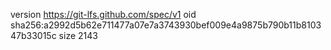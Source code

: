 version https://git-lfs.github.com/spec/v1
oid sha256:a2992d5b62e711477a07e7a3743930bef009e4a9875b790b11b810347b33015c
size 2143
